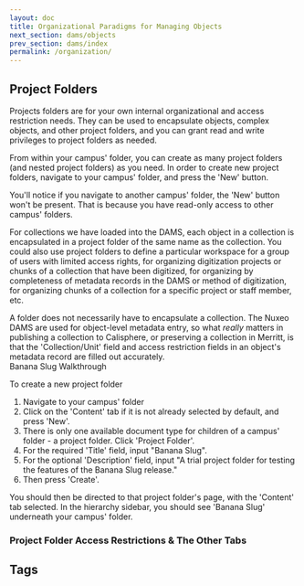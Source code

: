 ```yaml
---
layout: doc
title: Organizational Paradigms for Managing Objects
next_section: dams/objects
prev_section: dams/index
permalink: /organization/
---
```


## Project Folders

Projects folders are for your own internal organizational and access restriction needs. They can be used to encapsulate objects, complex objects, and other project folders, and you can grant read and write privileges to project folders as needed. 

From within your campus' folder, you can create as many project folders (and nested project folders) as you need. In order to create new project folders, navigate to your campus' folder, and press the 'New' button. 

<div class="note">You'll notice if you navigate to another campus' folder, the 'New' button won't be present. That is because you have read-only access to other campus' folders.</div>

For collections we have loaded into the DAMS, each object in a collection is encapsulated in a project folder of the same name as the collection. You could also use project folders to define a particular workspace for a group of users with limited access rights, for organizing digitization projects or chunks of a collection that have been digitized, for organizing by completeness of metadata records in the DAMS or method of digitization, for organizing chunks of a collection for a specific project or staff member, etc. 

<div class="note">A folder does not necessarily have to encapsulate a collection. The Nuxeo DAMS are used for object-level metadata entry, so what <i>really</i> matters in publishing a collection to Calisphere, or preserving a collection in Merritt, is that the 'Collection/Unit' field and access restriction fields in an object's metadata record are filled out accurately.</div>

<div class="walkthrough">Banana Slug Walkthrough</div>

To create a new project folder 

1. Navigate to your campus' folder
2. Click on the 'Content' tab if it is not already selected by default, and press 'New'.
3. There is only one available document type for children of a campus' folder - a project folder. Click 'Project Folder'. 
4. For the required 'Title' field, input "Banana Slug".
5. For the optional 'Description' field, input "A trial project folder for testing the features of the Banana Slug release." 
6. Then press 'Create'. 

<p>You should then be directed to that project folder's page, with the 'Content' tab selected. In the hierarchy sidebar, you should see 'Banana Slug' underneath your campus' folder.</p>

### Project Folder Access Restrictions & The Other Tabs

## Tags